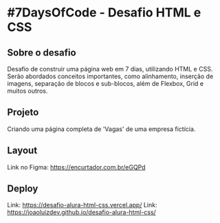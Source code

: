 # #7DaysOfCode - Desafio HTML e CSS

## Sobre o desafio
Desafio de construir uma página web em 7 dias, utilizando HTML e CSS.  
Serão abordados conceitos importantes, como alinhamento, inserção de imagens, separação de blocos e sub-blocos, além de Flexbox, Grid e muitos outros.

## Projeto
Criando uma página completa de 'Vagas' de uma empresa fictícia.

## Layout
Link no Figma: https://encurtador.com.br/eGQPd

## Deploy
Link: https://desafio-alura-html-css.vercel.app/
Link: https://joaoluizdev.github.io/desafio-alura-html-css/
